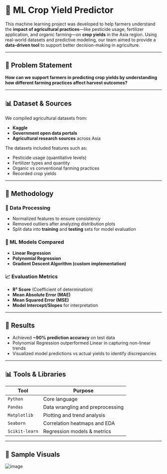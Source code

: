 # 🌾 ML Crop Yield Predictor

This machine learning project was developed to help farmers understand the **impact of agricultural practices**—like pesticide usage, fertilizer application, and organic farming—on **crop yields** in the Asia region. Using real-world datasets and predictive modeling, our team aimed to provide a **data-driven tool** to support better decision-making in agriculture.

---

## 📌 Problem Statement

**How can we support farmers in predicting crop yields by understanding how different farming practices affect harvest outcomes?**

---

## 📊 Dataset & Sources

We compiled agricultural datasets from:
- **Kaggle**
- **Government open data portals**
- **Agricultural research sources** across Asia

The datasets included features such as:
- Pesticide usage (quantitative levels)
- Fertilizer types and quantity
- Organic vs conventional farming practices
- Recorded crop yields

---

## 🧠 Methodology

### 📂 Data Processing
- Normalized features to ensure consistency
- Removed outliers after analyzing distribution plots
- Split data into **training** and **testing** sets for model evaluation

### 🤖 ML Models Compared
- **Linear Regression**
- **Polynomial Regression**
- **Gradient Descent Algorithm (custom implementation)**

### 📈 Evaluation Metrics
- **R² Score** (Coefficient of determination)
- **Mean Absolute Error (MAE)**
- **Mean Squared Error (MSE)**
- **Model Intercept/Slopes** for interpretation

---

## 🧪 Results

- Achieved **~90% prediction accuracy** on test data
- Polynomial Regression outperformed Linear in capturing non-linear trends
- Visualized model predictions vs actual yields to identify discrepancies

---

## 📊 Tools & Libraries

| Tool        | Purpose                          |
|-------------|----------------------------------|
| `Python`    | Core language                    |
| `Pandas`    | Data wrangling and preprocessing |
| `Matplotlib`| Plotting and trend analysis      |
| `Seaborn`   | Correlation heatmaps and EDA     |
| `Scikit-learn` | Regression models & metrics   |

---

## 📌 Sample Visuals
![image](https://github.com/user-attachments/assets/c1d3c4c0-c188-4073-9412-33c0d753b266) 




